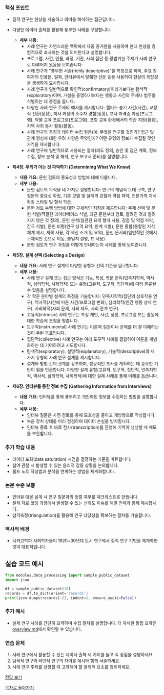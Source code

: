 ### 핵심 포인트
* 질적 연구는 현상을 서술하고 의미를 해석하는 접근입니다.
* 다양한 데이터 출처를 활용해 풍부한 사례를 구성합니다.

    *   **세부 내용:**
        *   사례 연구는 자연스러운 맥락에서 다중 증거원을 사용하여 현대 현상을 경험적으로 조사하는 것을 의미한다고 설명합니다.
        *   프로그램, 사건, 인물, 과정, 기관, 사회 집단 등 광범위한 주제가 사례 연구로 다루어져 왔음을 보여줍니다.
        *   사례 연구가 "풍부한 서술(richly descriptive)"을 특징으로 하며, 주요 참여자의 인용문, 일화, 인터뷰에서 발췌한 산문 등을 사용하여 현상의 복잡성을 생생하게 묘사합니다.
        *   사례 연구가 일반적으로 확인적(confirmatory)이라기보다는 탐색적(exploratory)이며, 가설을 증명하기보다는 행동과 사건의 주제나 범주를 식별하는 데 중점을 둡니다.
        *   다양한 사례 연구 주제의 예시를 제시합니다: 캠퍼스 총기 사건(사건), 교장직 전환(상황), 박사 과정의 소수자 경험(상황), 교사 자격증 과정(프로그램), 약물 교육 프로그램(프로그램), 포함 교육 환경에서의 학습 지원(활동), 지역 사회 봉사 활동(활동).
        *   사례 연구의 특징과 데이터 수집 질문(예: 무엇을 연구할 것인가? 접근 및 관계 형성에 대한 우려 사항은 무엇인가? 어떤 유형의 정보가 수집될 것인가?)을 제시합니다.
        *   사례 연구에 일반적으로 사용되는 절차(의도 정의, 승인 및 접근 계획, 정보 수집, 정보 분석 및 해석, 연구 보고서 준비)를 설명합니다.

*   **제4장. 우리가 아는 것 파악하기 (Determining What We Know)**
    *   **내용 개요:** 문헌 검토의 중요성과 방법에 대해 다룹니다.
    *   **세부 내용:**
        *   문헌 검토의 목적을 네 가지로 설명합니다: 연구의 개념적 토대 구축, 연구 질문의 중요성 확립, 기존 모델 및 설계의 강점과 약점 파악, 전문가의 지식 확장 스타일 및 형식 학습.
        *   문헌 검토 수행 방법에 대한 구체적인 지침을 제공합니다: 주제 선택 및 문헌 식별(적절한 데이터베이스 식별, 최근 문헌부터 검토, 알려진 것과 알려지지 않은 것 정의), 문헌 분석(일관된 요약 형식 사용, 강점 및 약점 파악, 간극 식별), 문헌 비평(연구 성격 요약, 한계 식별), 문헌 종합(통합된 지식 체계 제시, 제목 사용, 각 섹션 소개 및 요약), 문헌 문서화(일반적인 것에서 구체적인 것으로 이동, 불일치 설명, 표 사용).
        *   문헌 검토가 연구 과정을 어떻게 안내하는지 사례를 통해 보여줍니다.

*   **제5장. 설계 선택 (Selecting a Design)**
    *   **내용 개요:** 사례 연구 설계의 다양한 유형과 선택 기준을 탐구합니다.
    *   **세부 내용:**
        *   사례 연구 설계 또는 접근 방식은 기능, 특성, 학문 분야(민족지학적, 역사적, 심리학적, 사회학적) 또는 유형(고유적, 도구적, 집단적)에 따라 분류될 수 있음을 설명합니다.
        *   각 학문 분야별 설계의 특징을 기술합니다: 민족지학적(집단의 상호작용 연구), 역사적(시간에 따른 사건/프로그램 변화), 심리학적(인간 행동 상세 연구), 사회학적(사회 문제, 사회 제도, 사회 관계 연구).
        *   고유적(intrinsic) 사례 연구는 특정 개인, 사건, 상황, 프로그램 또는 활동에 대한 학습에 초점을 맞춥니다.
        *   도구적(instrumental) 사례 연구는 이론적 질문이나 문제를 더 잘 이해하는 것이 주된 목표입니다.
        *   집단적(collective) 사례 연구는 여러 도구적 사례를 결합하여 이론을 개념화하는 데 기여하려고 시도합니다.
        *   탐색적(exploratory), 설명적(explanatory), 기술적(descriptive)의 세 가지 유형의 사례 연구 설계를 제시합니다.
        *   설계와 방법 간의 관계를 강조하며, 성공적인 조사를 계획하는 데 중요한 기반이 됨을 언급합니다. 다양한 설계 유형(고유적, 도구적, 집단적, 민족지학적, 역사적, 심리학적, 사회학적)에 대한 실제 사례를 통해 이해를 돕습니다.

*   **제6장. 인터뷰를 통한 정보 수집 (Gathering Information from Interviews)**
    *   **내용 개요:** 인터뷰를 통해 풍부하고 개인화된 정보를 수집하는 방법을 설명합니다.
    *   **세부 내용:**
        *   인터뷰 질문은 사전 검토를 통해 모호성을 줄이고 개방형으로 작성합니다.
        *   녹음 장치 상태를 미리 점검하여 데이터 손실을 방지합니다.
        *   인터뷰 종료 후 바로 전사(transcription)를 진행해 기억이 생생할 때 메모를 보완합니다.

### 추가 학습 내용
* 데이터 포화(data saturation) 시점을 결정하는 기준을 마련합니다.
* 참여 관찰 시 발생할 수 있는 윤리적 갈등 상황을 논의합니다.
* 필드 노트 작성법과 분석을 연계하는 방법을 체계화합니다.

### 논문 수준 보충
* 인터뷰 대본 설계 시 연구 질문과의 정렬 여부를 체크리스트로 만듭니다.
* 질적 자료 코딩 과정에서 발생할 수 있는 신뢰도 이슈를 해결 전략과 함께 제시합니다.
* 삼각측정(triangulation)을 활용해 연구 타당성을 확보하는 절차를 기술합니다.

### 역사적 배경
* 시카고학파 사회학자들이 1920~30년대 도시 연구에서 질적 연구 기법을 체계화한 것이 대표적입니다.
## 실습 코드 예시

```python
from modules.data_processing import sample_public_dataset
import json

df = sample_public_dataset(10)
records = df.to_dict(orient='records')
print(json.dumps(records[:2], indent=2, ensure_ascii=False))
```


### 추가 예시
- 실제 연구 사례를 간단히 요약하며 수집 절차를 설명합니다.
더 자세한 통합 요약은 [overview.md](../overview.md)에서 확인할 수 있습니다.

### 연습 문제
1. 사례 연구에서 활용할 수 있는 데이터 출처 세 가지를 들고 각 장점을 설명하세요.
2. 탐색적 연구와 확인적 연구의 차이를 예시와 함께 서술하세요.
3. 사례 연구 주제를 선정할 때 고려해야 할 윤리적 요소를 정리하세요.

[정답 보기](../answers.md)

[목차로 돌아가기](../overview.md)

